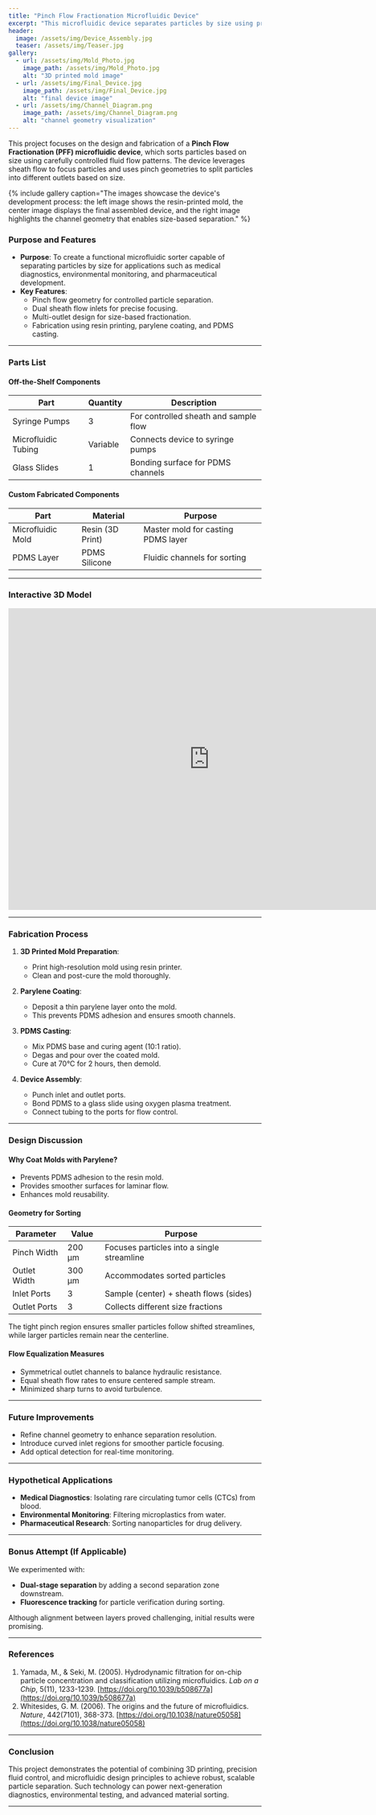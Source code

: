 ```yaml
---
title: "Pinch Flow Fractionation Microfluidic Device"
excerpt: "This microfluidic device separates particles by size using precise flow control, enabling applications in diagnostics, environmental monitoring, and pharmaceutical research."
header:
  image: /assets/img/Device_Assembly.jpg
  teaser: /assets/img/Teaser.jpg
gallery:
  - url: /assets/img/Mold_Photo.jpg
    image_path: /assets/img/Mold_Photo.jpg
    alt: "3D printed mold image"
  - url: /assets/img/Final_Device.jpg
    image_path: /assets/img/Final_Device.jpg
    alt: "final device image"
  - url: /assets/img/Channel_Diagram.png
    image_path: /assets/img/Channel_Diagram.png
    alt: "channel geometry visualization"
---
```


This project focuses on the design and fabrication of a **Pinch Flow Fractionation (PFF) microfluidic device**, which sorts particles based on size using carefully controlled fluid flow patterns. The device leverages sheath flow to focus particles and uses pinch geometries to split particles into different outlets based on size. 

{% include gallery caption="The images showcase the device's development process: the left image shows the resin-printed mold, the center image displays the final assembled device, and the right image highlights the channel geometry that enables size-based separation." %}

### Purpose and Features
- **Purpose**: To create a functional microfluidic sorter capable of separating particles by size for applications such as medical diagnostics, environmental monitoring, and pharmaceutical development.
- **Key Features**:
  - Pinch flow geometry for controlled particle separation.
  - Dual sheath flow inlets for precise focusing.
  - Multi-outlet design for size-based fractionation.
  - Fabrication using resin printing, parylene coating, and PDMS casting.

---

### Parts List
#### Off-the-Shelf Components

| **Part**                | **Quantity** | **Description**                        |
|-------------------------|--------------|----------------------------------------|
| Syringe Pumps            | 3            | For controlled sheath and sample flow |
| Microfluidic Tubing       | Variable     | Connects device to syringe pumps      |
| Glass Slides              | 1            | Bonding surface for PDMS channels     |

#### Custom Fabricated Components

| **Part**          | **Material**      | **Purpose**                           |
|--------------------|------------------|--------------------------------------|
| Microfluidic Mold  | Resin (3D Print) | Master mold for casting PDMS layer |
| PDMS Layer         | PDMS Silicone    | Fluidic channels for sorting        |

---

### Interactive 3D Model
<iframe src="https://fusion360.autodesk.com/embed/YOUR_MODEL_URL_HERE" width="800" height="600" allowfullscreen="true" webkitallowfullscreen="true" mozallowfullscreen="true" frameborder="0"></iframe>

---

### Fabrication Process

1. **3D Printed Mold Preparation**:
    - Print high-resolution mold using resin printer.
    - Clean and post-cure the mold thoroughly.

2. **Parylene Coating**:
    - Deposit a thin parylene layer onto the mold.
    - This prevents PDMS adhesion and ensures smooth channels.

3. **PDMS Casting**:
    - Mix PDMS base and curing agent (10:1 ratio).
    - Degas and pour over the coated mold.
    - Cure at 70°C for 2 hours, then demold.

4. **Device Assembly**:
    - Punch inlet and outlet ports.
    - Bond PDMS to a glass slide using oxygen plasma treatment.
    - Connect tubing to the ports for flow control.

---

### Design Discussion

#### Why Coat Molds with Parylene?
- Prevents PDMS adhesion to the resin mold.
- Provides smoother surfaces for laminar flow.
- Enhances mold reusability.

#### Geometry for Sorting
| Parameter          | Value         | Purpose |
|-------------------|---------------|---------|
| Pinch Width       | 200 µm       | Focuses particles into a single streamline |
| Outlet Width      | 300 µm       | Accommodates sorted particles |
| Inlet Ports       | 3            | Sample (center) + sheath flows (sides) |
| Outlet Ports      | 3            | Collects different size fractions |

The tight pinch region ensures smaller particles follow shifted streamlines, while larger particles remain near the centerline.

#### Flow Equalization Measures
- Symmetrical outlet channels to balance hydraulic resistance.
- Equal sheath flow rates to ensure centered sample stream.
- Minimized sharp turns to avoid turbulence.

---

### Future Improvements
- Refine channel geometry to enhance separation resolution.
- Introduce curved inlet regions for smoother particle focusing.
- Add optical detection for real-time monitoring.

---

### Hypothetical Applications
- **Medical Diagnostics**: Isolating rare circulating tumor cells (CTCs) from blood.
- **Environmental Monitoring**: Filtering microplastics from water.
- **Pharmaceutical Research**: Sorting nanoparticles for drug delivery.

---

### Bonus Attempt (If Applicable)

We experimented with:
- **Dual-stage separation** by adding a second separation zone downstream.
- **Fluorescence tracking** for particle verification during sorting.

Although alignment between layers proved challenging, initial results were promising.

---

### References

1. Yamada, M., & Seki, M. (2005). Hydrodynamic filtration for on-chip particle concentration and classification utilizing microfluidics. *Lab on a Chip*, 5(11), 1233-1239. [https://doi.org/10.1039/b508677a](https://doi.org/10.1039/b508677a)
2. Whitesides, G. M. (2006). The origins and the future of microfluidics. *Nature*, 442(7101), 368-373. [https://doi.org/10.1038/nature05058](https://doi.org/10.1038/nature05058)

---

### Conclusion
This project demonstrates the potential of combining 3D printing, precision fluid control, and microfluidic design principles to achieve robust, scalable particle separation. Such technology can power next-generation diagnostics, environmental testing, and advanced material sorting.

---
